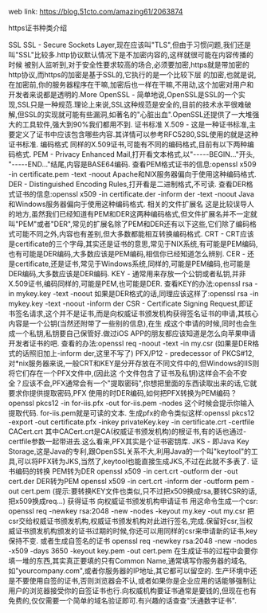 web link: https://blog.51cto.com/amazing61/2063874


https证书种类介绍

SSL
SSL - Secure Sockets Layer,现在应该叫"TLS",但由于习惯问题,我们还是叫"SSL"比较多.http协议默认情况下是不加密内容的,这样就很可能在内容传播的时候 被别人监听到,对于安全性要求较高的场合,必须要加密,https就是带加密的http协议,而https的加密是基于SSL的,它执行的是一个比较下层 的加密,也就是说,在加密前,你的服务器程序在干嘛,加密后也一样在干嘛,不用动,这个加密对用户和开发者来说都是透明的.More
OpenSSL - 简单地说,OpenSSL是SSL的一个实现,SSL只是一种规范.理论上来说,SSL这种规范是安全的,目前的技术水平很难破解,但SSL的实现就可能有些漏洞,如著名的"心脏出血".OpenSSL还提供了一大堆强大的工具软件,强大到90%我们都用不到.
证书标准
X.509 - 这是一种证书标准,主要定义了证书中应该包含哪些内容.其详情可以参考RFC5280,SSL使用的就是这种证书标准.
编码格式
同样的X.509证书,可能有不同的编码格式,目前有以下两种编码格式.
PEM - Privacy Enhanced Mail,打开看文本格式,以"-----BEGIN..."开头, "-----END..."结尾,内容是BASE64编码.
查看PEM格式证书的信息:openssl x509 -in certificate.pem -text -noout
Apache和NIX服务器偏向于使用这种编码格式.
DER - Distinguished Encoding Rules,打开看是二进制格式,不可读.
查看DER格式证书的信息:openssl x509 -in certificate.der -inform der -text -noout
Java和Windows服务器偏向于使用这种编码格式.
相关的文件扩展名
这是比较误导人的地方,虽然我们已经知道有PEM和DER这两种编码格式,但文件扩展名并不一定就叫"PEM"或者"DER",常见的扩展名除了PEM和DER还有以下这些,它们除了编码格式可能不同之外,内容也有差别,但大多数都能相互转换编码格式.
CRT - CRT应该是certificate的三个字母,其实还是证书的意思,常见于NIX系统,有可能是PEM编码,也有可能是DER编码,大多数应该是PEM编码,相信你已经知道怎么辨别.
CER - 还是certificate,还是证书,常见于Windows系统,同样的,可能是PEM编码,也可能是DER编码,大多数应该是DER编码.
KEY - 通常用来存放一个公钥或者私钥,并非X.509证书,编码同样的,可能是PEM,也可能是DER.
查看KEY的办法:openssl rsa -in mykey.key -text -noout
如果是DER格式的话,同理应该这样了:openssl rsa -in mykey.key -text -noout -inform der
CSR - Certificate Signing Request,即证书签名请求,这个并不是证书,而是向权威证书颁发机构获得签名证书的申请,其核心内容是一个公钥(当然还附带了一些别的信息),在生 成这个申请的时候,同时也会生成一个私钥,私钥要自己保管好.做过iOS APP的朋友都应该知道是怎么向苹果申请开发者证书的吧.
查看的办法:openssl req -noout -text -in my.csr (如果是DER格式的话照旧加上-inform der,这里不写了)
PFX/P12 - predecessor of PKCS#12,对*nix服务器来说,一般CRT和KEY是分开存放在不同文件中的,但Windows的IIS则将它们存在一个PFX文件中,(因此这 个文件包含了证书及私钥)这样会不会不安全？应该不会,PFX通常会有一个"提取密码",你想把里面的东西读取出来的话,它就要求你提供提取密码,PFX 使用的时DER编码,如何把PFX转换为PEM编码？
openssl pkcs12 -in for-iis.pfx -out for-iis.pem -nodes
这个时候会提示你输入提取代码. for-iis.pem就是可读的文本.
生成pfx的命令类似这样:openssl pkcs12 -export -out certificate.pfx -inkey privateKey.key -in certificate.crt -certfile CACert.crt
其中CACert.crt是CA(权威证书颁发机构)的根证书,有的话也通过-certfile参数一起带进去.这么看来,PFX其实是个证书密钥库.
JKS - 即Java Key Storage,这是Java的专利,跟OpenSSL关系不大,利用Java的一个叫"keytool"的工具,可以将PFX转为JKS,当然了,keytool也能直接生成JKS,不过在此就不多表了.
证书编码的转换
PEM转为DER openssl x509 -in cert.crt -outform der -out cert.der
DER转为PEM openssl x509 -in cert.crt -inform der -outform pem -out cert.pem
(提示:要转换KEY文件也类似,只不过把x509换成rsa,要转CSR的话,把x509换成req...)
获得证书
向权威证书颁发机构申请证书
用这命令生成一个csr: openssl req -newkey rsa:2048 -new -nodes -keyout my.key -out my.csr
把csr交给权威证书颁发机构,权威证书颁发机构对此进行签名,完成.保留好csr,当权威证书颁发机构颁发的证书过期的时候,你还可以用同样的csr来申请新的证书,key保持不变.
或者生成自签名的证书
openssl req -newkey rsa:2048 -new -nodes -x509 -days 3650 -keyout key.pem -out cert.pem
在生成证书的过程中会要你填一堆的东西,其实真正要填的只有Common Name,通常填写你服务器的域名,如"yourcompany.com",或者你服务器的IP地址,其它都可以留空的.
生产环境中还是不要使用自签的证书,否则浏览器会不认,或者如果你是企业应用的话能够强制让用户的浏览器接受你的自签证书也行.向权威机构要证书通常是要钱的,但现在也有免费的,仅仅需要一个简单的域名验证即可.有兴趣的话查查"沃通数字证书".

